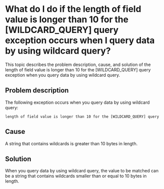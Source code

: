 # What do I do if the length of field value is longer than 10 for the \[WILDCARD\_QUERY\] query exception occurs when I query data by using wildcard query?

This topic describes the problem description, cause, and solution of the length of field value is longer than 10 for the \[WILDCARD\_QUERY\] query exception when you query data by using wildcard query.

## Problem description

The following exception occurs when you query data by using wildcard query:

```
length of field value is longer than 10 for the [WILDCARD_QUERY] query
```

## Cause

A string that contains wildcards is greater than 10 bytes in length.

## Solution

When you query data by using wildcard query, the value to be matched can be a string that contains wildcards smaller than or equal to 10 bytes in length.

